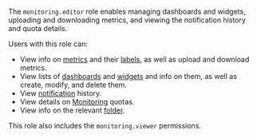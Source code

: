 The `monitoring.editor` role enables managing dashboards and widgets, uploading and downloading metrics, and viewing the notification history and quota details.

Users with this role can:
* View info on [metrics](../../monitoring/concepts/data-model.md#metric) and their [labels](../../monitoring/concepts/data-model.md#label), as well as upload and download metrics.
* View lists of [dashboards](../../monitoring/concepts/visualization/dashboard.md) and [widgets](../../monitoring/concepts/visualization/widget.md) and info on them, as well as create, modify, and delete them.
* View [notification](../../monitoring/concepts/alerting/notification-channel.md) history.
* View details on [Monitoring](../../monitoring/concepts/limits.md#monitoring-quotas) quotas.
* View info on the relevant [folder](../../resource-manager/concepts/resources-hierarchy.md#folder).

This role also includes the `monitoring.viewer` permissions.